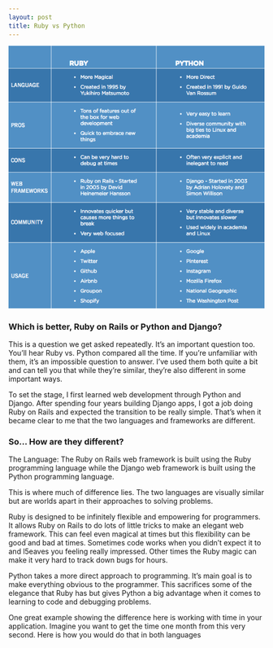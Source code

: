 ```yaml
---
layout: post
title: Ruby vs Python
---
```


![Ruby-vs-Python](/images/ruby-vs-python.png)

### Which is better, Ruby on Rails or Python and Django?
This is a question we get asked repeatedly. It’s an important question too. You’ll hear Ruby vs. Python compared all the time. If you’re unfamiliar with them, it’s an impossible question to answer. I’ve used them both quite a bit and can tell you that while they’re similar, they’re also different in some important ways.

To set the stage, I first learned web development through Python and Django. After spending four years building Django apps, I got a job doing Ruby on Rails and expected the transition to be really simple. That’s when it became clear to me that the two languages and frameworks are different.

### So… How are they different?
The Language:
The Ruby on Rails web framework is built using the Ruby programming language while the Django web framework is built using the Python programming language.

This is where much of difference lies. The two languages are visually similar but are worlds apart in their approaches to solving problems.

Ruby is designed to be infinitely flexible and empowering for programmers. It allows Ruby on Rails to do lots of little tricks to make an elegant web framework. This can feel even magical at times but this flexibility can be good and bad at times. Sometimes code works when you didn’t expect it to and l5eaves you feeling really impressed. Other times the Ruby magic can make it very hard to track down bugs for hours.

Python takes a more direct approach to programming. It’s main goal is to make everything obvious to the programmer. This sacrifices some of the elegance that Ruby has but gives Python a big advantage when it comes to learning to code and debugging problems.

One great example showing the difference here is working with time in your application. Imagine you want to get the time one month from this very second. Here is how you would do that in both languages

